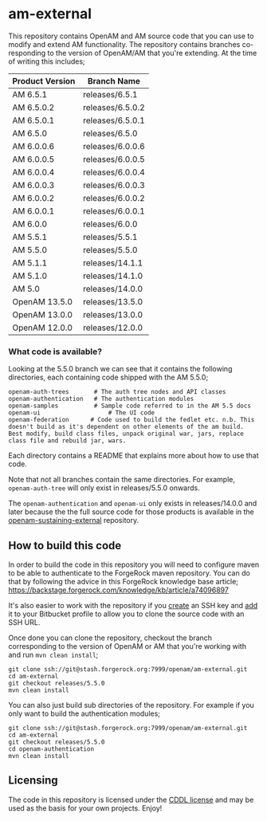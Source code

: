 <!-- 
The contents of this file are subject to the terms of the Common Development and Distribution License (the License). You may not use this file except in compliance with the License.

You can obtain a copy of the License at legal/CDDLv1.0.txt. See the License for the specific language governing permission and limitations under the License.
When distributing Covered Software, include this CDDL Header Notice in each file and include the License file at legal/CDDLv1.0.txt. If applicable, add the following below the CDDL Header, with the fields enclosed by brackets [] replaced by your own identifying information: "Portions copyright [year] [name of copyright owner]".

Copyright 2017-2019 ForgeRock AS.
-->

# am-external

This repository contains OpenAM and AM source code that you can use to modify and extend AM functionality. The repository contains branches co-responding to the version of OpenAM/AM that you're extending. At the time of writing this includes;


Product Version   |  Branch Name
------------------|-----------------
AM 6.5.1          |  releases/6.5.1
AM 6.5.0.2        |  releases/6.5.0.2
AM 6.5.0.1        |  releases/6.5.0.1
AM 6.5.0          |  releases/6.5.0
AM 6.0.0.6        |  releases/6.0.0.6
AM 6.0.0.5        |  releases/6.0.0.5
AM 6.0.0.4        |  releases/6.0.0.4
AM 6.0.0.3        |  releases/6.0.0.3
AM 6.0.0.2        |  releases/6.0.0.2
AM 6.0.0.1        |  releases/6.0.0.1
AM 6.0.0          |  releases/6.0.0
AM 5.5.1          |  releases/5.5.1
AM 5.5.0          |  releases/5.5.0 
AM 5.1.1          |  releases/14.1.1  
AM 5.1.0          |  releases/14.1.0
AM 5.0            |  releases/14.0.0
OpenAM 13.5.0     |  releases/13.5.0
OpenAM 13.0.0     |  releases/13.0.0  
OpenAM 12.0.0     |  releases/12.0.0

### What code is available?

Looking at the 5.5.0 branch we can see that it contains the following directories, each containing code shipped with the AM 5.5.0;

```
openam-auth-trees		# The auth tree nodes and API classes  
openam-authentication	# The authentication modules  
openam-samples			# Sample code referred to in the AM 5.5 docs  
openam-ui					# The UI code   
openam-federation      # Code used to build the fedlet etc. n.b. This doesn't build as it's dependent on other elements of the am build. Best modify, build class files, unpack original war, jars, replace class file and rebuild jar, wars.
```

Each directory contains a README that explains more about how to use that code. 

Note that not all branches contain the same directories. For example, `openam-auth-tree` will only exist in releases/5.5.0 onwards. 

The `openam-authentication` and `openam-ui` only exists in releases/14.0.0 and later because the the full source code for those products is available in the [openam-sustaining-external](https://stash.forgerock.org/projects/OPENAM/repos/openam-sustaining-external/browse) repository. 

## How to build this code

In order to build the code in this repository you will need to configure maven to be able to authenticate to the ForgeRock maven repository. You can do that by following the advice in this ForgeRock knowledge base article;
<https://backstage.forgerock.com/knowledge/kb/article/a74096897>

It's also easier to work with the repository if you [create](https://confluence.atlassian.com/bitbucketserver045/using-bitbucket-server/controlling-access-to-code/using-ssh-keys-to-secure-git-operations/creating-ssh-keys) an SSH key and [add](https://confluence.atlassian.com/bitbucketserver045/using-bitbucket-server/controlling-access-to-code/using-ssh-keys-to-secure-git-operations/ssh-access-keys-for-system-use) it to your Bitbucket profile to allow you to clone the source code with an SSH URL.

Once done you can clone the repository, checkout the branch corresponding to the version of OpenAM or AM that you're working with and run `mvn clean install`;

```
git clone ssh://git@stash.forgerock.org:7999/openam/am-external.git
cd am-external
git checkout releases/5.5.0
mvn clean install
```
You can also just build sub directories of the repository. For example if you only want to build the authentication modules;

```
git clone ssh://git@stash.forgerock.org:7999/openam/am-external.git
cd am-external
git checkout releases/5.5.0
cd openam-authentication
mvn clean install
```

## Licensing

The code in this repository is licensed under the [CDDL license](https://forum.forgerock.com/cddlv1-0/) and may be used as the basis for your own projects.
Enjoy!

